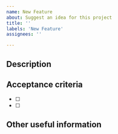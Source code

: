 ```yaml
---
name: New Feature
about: Suggest an idea for this project
title: ''
labels: 'New Feature'
assignees: ''

---
```


## Description
<!-- A few sentences describing new feature -->
<!-- screenshot, video, or link to mockup/prototype are welcome -->

## Acceptance criteria

<!-- Describe here the list of acceptance criteria -->
- [ ] 
- [ ] 

## Other useful information
